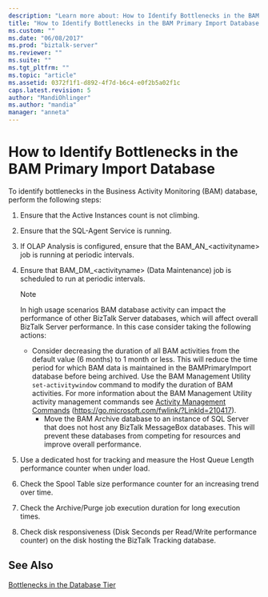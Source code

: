 ```yaml
---
description: "Learn more about: How to Identify Bottlenecks in the BAM Primary Import Database"
title: "How to Identify Bottlenecks in the BAM Primary Import Database | Microsoft Docs"
ms.custom: ""
ms.date: "06/08/2017"
ms.prod: "biztalk-server"
ms.reviewer: ""
ms.suite: ""
ms.tgt_pltfrm: ""
ms.topic: "article"
ms.assetid: 0372f1f1-d892-4f7d-b6c4-e0f2b5a02f1c
caps.latest.revision: 5
author: "MandiOhlinger"
ms.author: "mandia"
manager: "anneta"
---
```

# How to Identify Bottlenecks in the BAM Primary Import Database
To identify bottlenecks in the Business Activity Monitoring (BAM) database, perform the following steps:

1. Ensure that the Active Instances count is not climbing.

2. Ensure that the SQL-Agent Service is running.

3. If OLAP Analysis is configured, ensure that the BAM_AN_\<activityname\> job is running at periodic intervals.

4. Ensure that BAM_DM_\<activityname\> (Data Maintenance) job is scheduled to run at periodic intervals.

   > [!NOTE]
   >  In high usage scenarios BAM database activity can impact the performance of other BizTalk Server databases, which will affect overall BizTalk Server performance. In this case consider taking the following actions:
   >
   > - Consider decreasing the duration of all BAM activities from the default value (6 months) to 1 month or less. This will reduce the time period for which BAM data is maintained in the BAMPrimaryImport database before being archived. Use the BAM Management Utility `set-activitywindow` command to modify the duration of BAM activities. For more information about the BAM Management Utility activity management commands see [Activity Management Commands](../core/activity-management-commands.md) (https://go.microsoft.com/fwlink/?LinkId=210417).
   >   -   Move the BAM Archive database to an instance of SQL Server that does not host any BizTalk MessageBox databases. This will prevent these databases from competing for resources and improve overall performance.

5. Use a dedicated host for tracking and measure the Host Queue Length performance counter when under load.

6. Check the Spool Table size performance counter for an increasing trend over time.

7. Check the Archive/Purge job execution duration for long execution times.

8. Check disk responsiveness (Disk Seconds per Read/Write performance counter) on the disk hosting the BizTalk Tracking database.

## See Also
 [Bottlenecks in the Database Tier](../technical-guides/bottlenecks-in-the-database-tier.md)